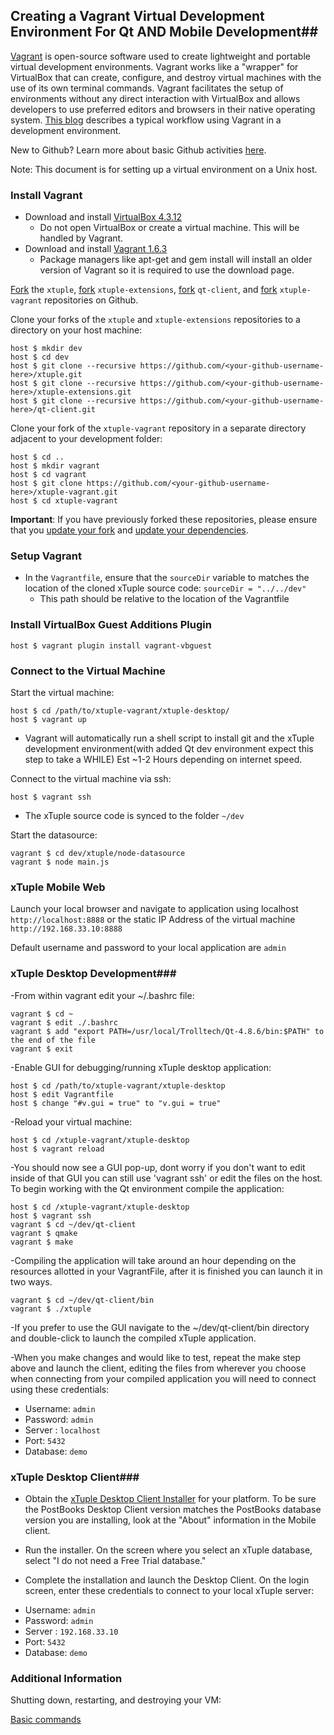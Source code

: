 ## Creating a Vagrant Virtual Development Environment For Qt AND Mobile Development##

[Vagrant](http://docs.vagrantup.com/v2/why-vagrant/index.html) is open-source software used to create lightweight and portable virtual development environments. Vagrant works like a "wrapper" for VirtualBox that can create, configure, and destroy virtual machines with the use of its own terminal commands. Vagrant facilitates the setup of environments without any direct interaction with VirtualBox and allows developers to use preferred editors and browsers in their native operating system. [This blog](http://mitchellh.com/the-tao-of-vagrant) describes a typical workflow using Vagrant in a development environment.

New to Github? Learn more about basic Github activities [here](https://help.github.com/categories/54/articles).

Note: This document is for setting up a virtual environment on a Unix host.

### Install Vagrant ###

- Download and install [VirtualBox 4.3.12](https://www.virtualbox.org/wiki/Downloads)
  - Do not open VirtualBox or create a virtual machine. This will be handled by Vagrant.
- Download and install [Vagrant 1.6.3](http://www.vagrantup.com/download-archive/v1.6.3.html)
  - Package managers like apt-get and gem install will install an older version of Vagrant so it is required to use the download page.

[Fork](http://github.com/xtuple/xtuple/fork) the `xtuple`, [fork](http://github.com/xtuple/xtuple-extensions/fork)  `xtuple-extensions`, [fork](http://github.com/xtuple/qt-client/fork) `qt-client`, and [fork](http://github.com/xtuple/xtuple-vagrant/fork) `xtuple-vagrant` repositories on Github.

Clone your forks of the `xtuple` and `xtuple-extensions` repositories to a directory on your host machine:

    host $ mkdir dev
    host $ cd dev
    host $ git clone --recursive https://github.com/<your-github-username-here>/xtuple.git
    host $ git clone --recursive https://github.com/<your-github-username-here>/xtuple-extensions.git
    host $ git clone --recursive https://github.com/<your-github-username-here>/qt-client.git

Clone your fork of the `xtuple-vagrant` repository in a separate directory adjacent to your development folder:

    host $ cd ..
    host $ mkdir vagrant
    host $ cd vagrant
    host $ git clone https://github.com/<your-github-username-here>/xtuple-vagrant.git
    host $ cd xtuple-vagrant

**Important**: If you have previously forked these repositories, please ensure that you [update your fork](../../../../xtuple/wiki/Basic-Git-Usage#wiki-merging) and [update your dependencies](../../../../xtuple/wiki/Upgrading#wiki-update-stack-dependencies).

### Setup Vagrant ###

- In the `Vagrantfile`, ensure that the `sourceDir` variable to matches the location of the cloned xTuple source code: `sourceDir = "../../dev"`
  - This path should be relative to the location of the Vagrantfile

### Install VirtualBox Guest Additions Plugin

    host $ vagrant plugin install vagrant-vbguest

### Connect to the Virtual Machine ###

Start the virtual machine:

    host $ cd /path/to/xtuple-vagrant/xtuple-desktop/
    host $ vagrant up

- Vagrant will automatically run a shell script to install git and the xTuple development environment(with added Qt dev environment expect this step to take a WHILE) Est ~1-2 Hours depending on internet speed.

Connect to the virtual machine via ssh:

    host $ vagrant ssh

- The xTuple source code is synced to the folder `~/dev`

Start the datasource:

    vagrant $ cd dev/xtuple/node-datasource
    vagrant $ node main.js

### xTuple Mobile Web

Launch your local browser and navigate to application using localhost `http://localhost:8888` or the static IP Address of the virtual machine `http://192.168.33.10:8888`

Default username and password to your local application are `admin`

### xTuple Desktop Development###

-From within vagrant edit your ~/.bashrc file:

    vagrant $ cd ~
    vagrant $ edit ./.bashrc
    vagrant $ add "export PATH=/usr/local/Trolltech/Qt-4.8.6/bin:$PATH" to the end of the file
    vagrant $ exit

-Enable GUI for debugging/running xTuple desktop application:

    host $ cd /path/to/xtuple-vagrant/xtuple-desktop
    host $ edit Vagrantfile
    host $ change "#v.gui = true" to "v.gui = true"

-Reload your virtual machine:

    host $ cd /xtuple-vagrant/xtuple-desktop
    host $ vagrant reload

-You should now see a GUI pop-up, dont worry if you don't want to edit inside of that GUI you can still use 'vagrant ssh' or edit the files on the host. To begin working with the Qt environment compile the application:

    host $ cd /xtuple-vagrant/xtuple-desktop
    host $ vagrant ssh
    vagrant $ cd ~/dev/qt-client
    vagrant $ qmake
    vagrant $ make

-Compiling the application will take around an hour depending on the resources allotted in your VagrantFile, after it is finished you can launch it in two ways.

    vagrant $ cd ~/dev/qt-client/bin
    vagrant $ ./xtuple

-If you prefer to use the GUI navigate to the ~/dev/qt-client/bin directory and double-click to launch the compiled xTuple application.

-When you make changes and would like to test, repeat the make step above and launch the client, editing the files from wherever you choose when connecting from your compiled application you will need to connect using these credentials:
  * Username: `admin`
  * Password: `admin`
  * Server : `localhost`
  * Port: `5432`
  * Database: `demo`

### xTuple Desktop Client###

- Obtain the [xTuple Desktop Client Installer](https://sourceforge.net/projects/postbooks/files/latest/download?source=dlp) for your platform. To be sure the PostBooks Desktop Client version matches the PostBooks database version you are installing, look at the "About" information in the Mobile client.

- Run the installer. On the screen where you select an xTuple database, select "I do not need a Free Trial database."
-  Complete the installation and launch the Desktop Client. On the login screen, enter these credentials to connect to your local xTuple server:
  * Username: `admin`
  * Password: `admin`
  * Server : `192.168.33.10`
  * Port: `5432`
  * Database: `demo`

### Additional Information ###

Shutting down, restarting, and destroying your VM:

[Basic commands](https://github.com/xtuple/xtuple-vagrant/wiki/Vagrant-Tips-and-Tricks)
